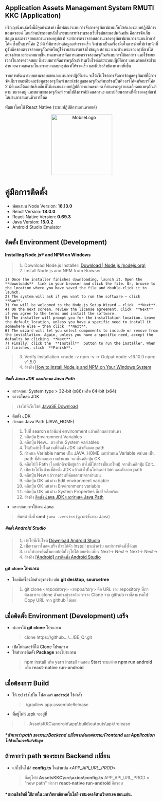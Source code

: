 
## Application Assets Management System RMUTI KKC (Application)

ปริญญานิพนธ์ครั้งนี้มีจุดประสงค์ เพื่อพัฒนาระบบการจัดการครุภัณฑ์ผ่านเว็บไซต์และระบบปฏิบัติการแอนดรอยด์ โดยส่วนประกอบหลักในระบบการทำงานของเว็บไซต์และแอปพลิเคชัน คือการจัดเก็บข้อมูล และตรวจสอบสถานะของครุภัณฑ์ จะทำการตรวจสอบสถานะของครุภัณฑ์ผ่านการสแกนคิวอาร์โค้ด ซึ่งเป็นบาร์โค้ด 2 มิติ ที่มีการอ่านข้อมูลอย่างรวดเร็ว จึงนำมาเป็นเครื่องมือในการช่วยให้เจ้าหน้าที่ผู้รับผิดชอบตรวจสอบครุภัณฑ์หรือผู้ใช้งานสามารถเข้าถึงข้อมูล สถานะ และตำแหน่งของครุภัณฑ์ได้อย่างง่ายและสะดวกมากขึ้น ทดแทนการจัดการและตรวจสอบครุภัณฑ์แบบการใช้เอกสาร และใช้ระยะเวลาในการตรวจสอบ ซึ่งระบบการจัดการครุภัณฑ์ผ่านเว็บไซต์และระบบปฏิบัติการ แอนดรอยด์จะช่วยอำนวยความสะดวกในการตรวจสอบครุภัณฑ์ให้รวดเร็ว และมีประสิทธิภาพมากยิ่งขึ้น

จากการพัฒนาระบบตามขอบเขตและแผนการปฏิบัติงาน จะได้เว็บไซต์การจัดการข้อมูลครุภัณฑ์ที่มีการจัดเก็บรายละเอียดละข้อมูลของครุภัณฑ์ และนำข้อมูลของครุภัณฑ์มาสร้างเป็นคิวอาร์โค้ดหรือบาร์โค้ด 2 มิติ และได้แอปพลิเคชันที่ใช้งานบนระบบปฏิบัติการแอนดรอยด์ ที่สามารถดูรายละเอียดของครุภัณฑ์ ตาม หมวดหมู่ และสถานะของครุภัณฑ์ รวมไปถึงการอัปเดตสถานะ และเปลี่ยนสถานที่ตั้งของครุภัณฑ์ได้ผ่านการสแกนคิวอาร์โค้ด

พัฒนาโดยใช้ React Native (ระบบปฏิบัติการแอนดรอยด์)

<p align="center">
  <a target="blank"><img src="https://sv1.picz.in.th/images/2023/02/16/L8wDrl.png" width="200" height: "100%" alt="MobileLogo" /></a>
</p>

# คู่มือการติดตั้ง
- พัฒนาบน Node Version: **16.13.0**  
- React Version: **18.0.0**  
- React-Native Version: **0.69.3**
- Java Version:  **15.0.2**
- Android Studio Emulator

## ติดตั้ง Environment (Development)
#### Installing Node.js® and NPM on Windows
 > 1. Download Node.js Installer: [Download | Node.js (nodejs.org)](https://nodejs.org/en/download/)
 > 2. Install Node.js and NPM from Browser
 > 
	1) Once the installer finishes downloading, launch it. Open the  **downloads**  link in your browser and click the file. Or, browse to the location where you have saved the file and double-click it to launch.
	2) The system will ask if you want to run the software – click  **Run**.
	3) You will be welcomed to the Node.js Setup Wizard – click  **Next**.
	4) On the next screen, review the license agreement. Click  **Next**  if you agree to the terms and install the software.
	5) The installer will prompt you for the installation location. Leave the default location, unless you have a specific need to install it somewhere else – then click  **Next**.
	6) The wizard will let you select components to include or remove from the installation. Again, unless you have a specific need, accept the defaults by clicking  **Next**.
	7) Finally, click the  **Install**  button to run the installer. When it finishes, click  **Finish**.
>3. Verify Installation 
	>node -v
		npm -v
		-> Output 
			node: v16.10.0
			npm: v1.5.0	
>4. อ้างอิง [How to Install Node.js and NPM on Your Windows System](https://phoenixnap.com/kb/install-node-js-npm-on-windows)

##### ติดตั้ง Java JDK และกำหนด Java Path
-  ตรวจสอบ System type > 32-bit (x86) หรือ 64-bit (x64)
-  ดาวน์โหลด JDK
>เข้าไปที่เว็บไซต์ [JavaSE Download](https://www.oracle.com/technetwork/java/javase/downloads/index.html)
- ติดตั้ง JDK
-  กำหนด Java Path (JAVA_HOME)
> 1. ไปที่ search แล้วพิมพ์ environment แล้วคลิกผลการค้นหา
> 2. คลิกปุ่ม Environment Variables 
>  3. คลิกปุ่ม New… ตรงส่วน System variables
>  4. ให้เปิดเข้าไปในส่วนที่ติดตั้ง JDK แล้วคัดลอก path
>  5. กำหนด Variable name เป็น JAVA_HOME และกำหนด Variable value เป็น path ที่คัดลอกมาจากด้านบน จากนั้นคลิกปุ่ม OK
>  6. คลิกไปที่ Path (โดยปกติจะมีอยู่แล้ว ถ้าไม่มีให้สร้างขึ้นมาใหม่) จากนั้นคลิกปุ่ม Edit…
>  7. เปิดเข้าไปในส่วนที่ติดตั้ง JDK แล้วเข้าไปในโฟลเดอร์ bin และคัดลอก path
>  8. คลิกปุ่ม New แล้ววางส่วนที่คัดลอกมาจากด้านบน
>  9. คลิกปุ่ม OK หน้าต่าง Edit environment variable
>  10. คลิกปุ่ม OK หน้าต่าง Environment variable
>  11. คลิกปุ่ม OK หน้าต่าง System Properties ก็เสร็จเรียบร้อย
>  12. อ้างอิง [ติดตั้ง Java JDK และกำหนด Java Path](https://devescapes.wordpress.com/2019/12/07/%E0%B8%A7%E0%B8%B4%E0%B8%98%E0%B8%B5%E0%B8%95%E0%B8%B4%E0%B8%94%E0%B8%95%E0%B8%B1%E0%B9%89%E0%B8%87-java-jdk-%E0%B9%81%E0%B8%A5%E0%B8%B0%E0%B8%81%E0%B8%B3%E0%B8%AB%E0%B8%99%E0%B8%94-java-path/)
- ตรวจสอบการใช้งาน Java
>พิมพ์คำสั่งที่ **cmd** `java -version` (ดูเวอร์ชันของ Java)
#####  ติดตั้ง Android Studio
> 1. เข้าไปที่เว็บไซต์ [Download Android Studio](https://developer.android.com/studio)
  >2. เมื่อเราดาวโหลดเสร็จ ก็จะได้ตัว Install มาแล้วครับ กดทำการติดตั้งได้เลย
  >3. เราก็ทำการติดตั้งแบบปกติทั่วๆไปได้เลยครับ เพียง Next-> Next-> Next-> Next->
>4. อ้างอิง [[Android] การติดตั้ง Android Studio](https://medium.com/sathittham/android-%E0%B8%81%E0%B8%B2%E0%B8%A3%E0%B8%95%E0%B8%B4%E0%B8%94%E0%B8%95%E0%B8%B1%E0%B9%89%E0%B8%87-android-studio-%E0%B8%AD%E0%B8%A2%E0%B9%88%E0%B8%B2%E0%B8%87%E0%B8%A5%E0%B8%B0%E0%B9%80%E0%B8%AD%E0%B8%B5%E0%B8%A2%E0%B8%94-c4729c1f85d4)

  #### git clone โปรแกรม
 - โดยมีเครื่องมือต่างๆรองรับ เช่น **git desktop**, **sourcetree**
 >1. git clone <*repository*>
	 <*repository*> คือ URL ของ repository ที่เราต้องการจะ clone ตัวอย่างถ้าเราต้องการจะ Clone จาก github เราก็สามารถไป Copy URL จาก github ได้เลย
	 
##  เมื่อติดตั้ง Environment (Development) เสร็จ
- ทำการใช้ **git clone** โปรแกรม
	 >clone https://github.../.../BE_Qr.git
 - เปิดโฟลเดอร์ที่ได้ Clone โปรแกรม
 - ให้ทำการติดตั้ง **Package** ของโปรแกรม
	 >  npm install หรือ yarn install
	 > ทดสอบ **Start** ระบบด้วย
	 > **npm run android** 
	 > หรือ
	 > **react-native run-android**

##  เมื่อต้องการ Build 
- ให้ cd เข้าไปใน โฟลเดอร์ **`android`** ใช้คำสั่ง
	 >./gradlew app:assembleRelease
- ที่อยู่ไฟล์ .apk จะอยู่ที่
> >AssetsKKC\android\app\build\outputs\apk\release
##### ***ถ้าหากว่า path ของระบบ Backend เปลี่ยนจะส่งผลต่อระบบ  Frontend และ Application ไปด้วยในการรับส่งข้อมูล**	

## ถ้าหากว่า path ของระบบ Backend เปลี่ยน
- แก้ไขในไฟล์ **config.ts** ในตัวแปล <*APP_API_URL_PROD*>
	> ที่อยู่ไฟล์ **AssetsKKC\src\axios\config.ts**
	 > APP_API_URL_PROD = "new path"
	 >ทำการ **react-native run-android** อีกรอบ
	 
#### *สงวนลิขสิทธิ์ ใช้ภายใน มหาวิทยาลัยเทคโนโลยี ราชมงคลอีสานวิทยาเขต ขอนแก่น.
